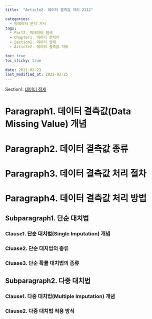 ```yaml
---
title:  "Article2. 데이터 결측값 처리 2112"

categories:
  - 빅데이터 분석 기사
tags: 
  - Part2. 빅데이터 탐색
  - Chapter1. 데이터 전처리
  - Section1. 데이터 정제
  - Article2. 데이터 결측값 처리

toc: true
toc_sticky: true
 
date: 2021-02-23
last_modified_at: 2021-02-25
---
```


Section1. [데이터 정제]()

# Paragraph1. 데이터 결측값(Data Missing Value) 개념

# Paragraph2. 데이터 결측값 종류

# Paragraph3. 데이터 결측값 처리 절차

# Paragraph4. 데이터 결측값 처리 방법

## Subparagraph1. 단순 대치법

### Clause1. 단순 대치법(Single Imputation) 개념

### Cluase2. 단순 대치법의 종류

### Cluase3. 단순 확률 대치법의 종류

## Subparagraph2. 다중 대치법

### Clause1. 다중 대치법(Multiple Imputation) 개념

### Clause2. 다중 대치법 적용 방식